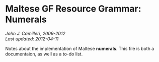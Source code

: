 # Maltese GF Resource Grammar: Numerals
_John J. Camilleri, 2009-2012_  
_Last updated: 2012-04-11_

Notes about the implementation of Maltese **numerals**.
This file is both a documentaion, as well as a to-do list.

